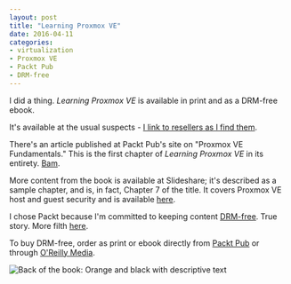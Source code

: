 ```yaml
---
layout: post
title: "Learning Proxmox VE"
date: 2016-04-11
categories:
- virtualization
- Proxmox VE
- Packt Pub
- DRM-free
---
```


I did a thing. *Learning Proxmox VE* is available in print and as a DRM-free ebook.

It's available at the usual suspects - [I link to resellers as I find them](http://learningproxmoxve.org/tagged/find-the-book).

There's an article published at Packt Pub's site on "Proxmox VE Fundamentals." This is the first chapter of *Learning Proxmox VE* in its entirety. [Bam](https://www.packtpub.com/books/content/proxmox-ve-fundamentals).

More content from the book is available at Slideshare; it's described as a sample chapter, and is, in fact, Chapter 7 of the title. It covers Proxmox VE host and guest security and is available [here](http://www.slideshare.net/PacktPub/learning-proxmox-ve-sample-chapter).

I chose Packt because I'm committed to keeping content [DRM-free](http://www.defectivebydesign.org/what_is_drm_digital_restrictions_management). True story. More filth [here](https://www.packtpub.com/books/info/authors/rik-goldman).

To buy DRM-free, order as print or ebook directly from [Packt Pub](https://www.packtpub.com/virtualization-and-cloud/learning-proxmox-ve) or through [O'Reilly Media](http://shop.oreilly.com/product/9781783981786.do).

<img src="http://ecx.images-amazon.com/images/I/81I%2B--YX2tL.jpg" title="Back Cover: Proxmox VE" alt="Back of the book: Orange and black with descriptive text">
